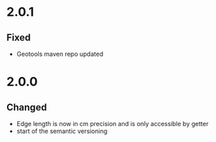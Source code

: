 # 2.0.1

## Fixed
- Geotools maven repo updated

# 2.0.0

## Changed
- Edge length is now in cm precision and is only accessible by getter
- start of the semantic versioning
